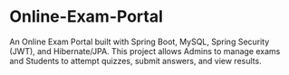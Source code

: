 # Online-Exam-Portal
An Online Exam Portal built with Spring Boot, MySQL, Spring Security (JWT), and Hibernate/JPA.
This project allows Admins to manage exams and Students to attempt quizzes, submit answers, and view results.
